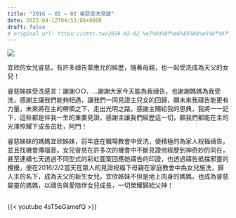 ```yaml
---
title: "2016 – 02 – 02 睿慈受洗見證"
date: 2025-04-12T04:53:08+0800
draft: false
# original_url: https://cmtc.tw/2016-02-02-%e7%9d%bf%e6%85%88%e5%8f%97%e6%b4%97%e8%a6%8b%e8%ad%89
---
```


![](/images/睿慈受洗.jpg)

宜欣的女兒睿慈，有許多禱告蒙應允的經歷，隨著母親，也一起受洗成為天父的女兒！

睿慈姊妹受洗感言：謝謝○○、…謝謝大家今天能為我禱告，也謝謝媽媽為我受洗，感謝主讓我們能夠相遇，讓我們一同見證主兒女的回歸，願未來我禱告能更有力量，未來將在主的帶領之下，走出光明之路。感謝主賜給我的恩典，我將一一記下，這些都是伴我一生的重要見證。感謝主讓我們經歷這一切，願我們都能在主的光澤照耀下成長茁壯，阿門！

睿慈姊妹的媽媽宜欣姊妹，前年底在職場教會中受洗，便積極的為家人祝福禱告，並且找機會傳福音。女兒睿慈在許多次的機會中不斷見證他經歷到神奇妙的同在，甚至連續七天透過不同型式的彩虹圖案回應她禱告的印證，也透過禱告抵擋邪靈的攪擾，便在2016/2/2當天在眾人的見證祝福下母親在家庭教會中為女兒施洗，歸入主的名下，成為天父的新生女兒。宜欣姊妹不但是地上肉身的媽媽，也成為睿慈屬靈的媽媽，以禱告與愛陪伴女兒成長，一切榮耀歸給父神！

<br>
{{< youtube 4sT5eGamefQ >}}
